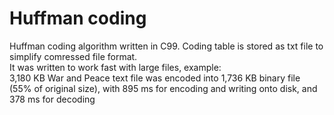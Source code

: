 # Huffman coding
Huffman coding algorithm written in C99. Coding table is stored as txt file to simplify comressed file format.  
It was written to work fast with large files, example:  
3,180 KB War and Peace text file was encoded into 1,736 KB binary file (55% of original size), with 895 ms for encoding and writing onto disk, and 378 ms for decoding
